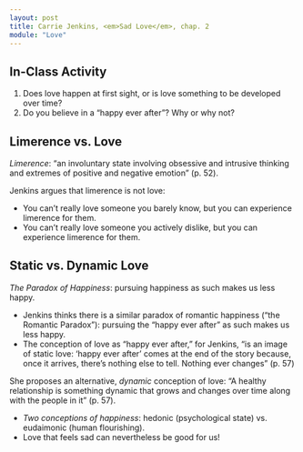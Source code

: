 ```yaml
---
layout: post
title: Carrie Jenkins, <em>Sad Love</em>, chap. 2
module: "Love"
---
```


## In-Class Activity

1. Does love happen at first sight, or is love something to be developed over time?
2. Do you believe in a “happy ever after”? Why or why not?

## Limerence vs. Love

*Limerence*: “an involuntary state involving obsessive and intrusive thinking and extremes of positive and negative emotion” (p. 52).

Jenkins argues that limerence is not love:

- You can’t really love someone you barely know, but you can experience limerence for them.
- You can’t really love someone you actively dislike, but you can experience limerence for them.

## Static vs. Dynamic Love

*The Paradox of Happiness*: pursuing happiness as such makes us less happy.

- Jenkins thinks there is a similar paradox of romantic happiness (“the Romantic Paradox”): pursuing the “happy ever after” as such makes us less happy.
- The conception of love as “happy ever after,” for Jenkins, “is an image of static love: ‘happy ever after’ comes at the end of the story because, once it arrives, there’s nothing else to tell. Nothing ever changes” (p. 57)

She proposes an alternative, *dynamic* conception of love: “A healthy relationship is something dynamic that grows and changes over time along with the people in it” (p. 57).

- *Two conceptions of happiness*: hedonic (psychological state) vs. eudaimonic (human flourishing).
- Love that feels sad can nevertheless be good for us!
